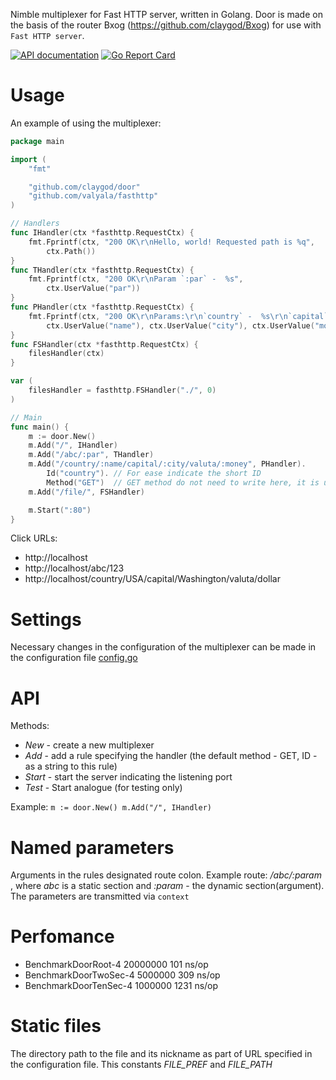 Nimble multiplexer for Fast HTTP server, written in Golang.
Door is made on the basis of the router Bxog (https://github.com/claygod/Bxog) for use with `Fast HTTP server`.

[![API documentation](https://godoc.org/github.com/claygod/door?status.svg)](https://godoc.org/github.com/claygod/door)
[![Go Report Card](https://goreportcard.com/badge/github.com/claygod/door)](https://goreportcard.com/report/github.com/claygod/door)

# Usage

An example of using the multiplexer:
```go
package main

import (
	"fmt"

	"github.com/claygod/door"
	"github.com/valyala/fasthttp"
)

// Handlers
func IHandler(ctx *fasthttp.RequestCtx) {
	fmt.Fprintf(ctx, "200 OK\r\nHello, world! Requested path is %q",
		ctx.Path())
}
func THandler(ctx *fasthttp.RequestCtx) {
	fmt.Fprintf(ctx, "200 OK\r\nParam `:par` -  %s",
		ctx.UserValue("par"))
}
func PHandler(ctx *fasthttp.RequestCtx) {
	fmt.Fprintf(ctx, "200 OK\r\nParams:\r\n`country` -  %s\r\n`capital` -  %s\r\n`valuta` -  %s",
		ctx.UserValue("name"), ctx.UserValue("city"), ctx.UserValue("money"))
}
func FSHandler(ctx *fasthttp.RequestCtx) {
	filesHandler(ctx)
}

var (
	filesHandler = fasthttp.FSHandler("./", 0)
)

// Main
func main() {
	m := door.New()
	m.Add("/", IHandler)
	m.Add("/abc/:par", THandler)
	m.Add("/country/:name/capital/:city/valuta/:money", PHandler).
		Id("country"). // For ease indicate the short ID
		Method("GET")  // GET method do not need to write here, it is used by default (this is an example)
	m.Add("/file/", FSHandler)

	m.Start(":80")
}
```

Click URLs:
- http://localhost
- http://localhost/abc/123
- http://localhost/country/USA/capital/Washington/valuta/dollar

# Settings

Necessary changes in the configuration of the multiplexer can be made in the configuration file [config.go](https://github.com/claygod/door/blob/master/config.go)

# API

Methods:
-  *New* - create a new multiplexer
-  *Add* - add a rule specifying the handler (the default method - GET, ID - as a string to this rule)
-  *Start* - start the server indicating the listening port
-  *Test* - Start analogue (for testing only)

Example:
`
	m := door.New()
	m.Add("/", IHandler)
`

# Named parameters

Arguments in the rules designated route colon. Example route: */abc/:param* , where *abc* is a static section and *:param* - the dynamic section(argument).
The parameters are transmitted via `context`

# Perfomance

- BenchmarkDoorRoot-4     	20000000	       101 ns/op
- BenchmarkDoorTwoSec-4   	 5000000	       309 ns/op
- BenchmarkDoorTenSec-4   	 1000000	      1231 ns/op

# Static files

The directory path to the file and its nickname as part of URL specified in the configuration file. This constants *FILE_PREF* and *FILE_PATH*
